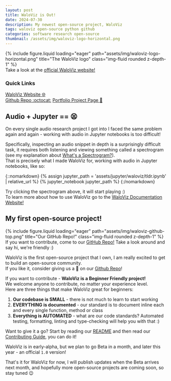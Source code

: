 ```yaml
---
layout: post
title: WaloViz is Out!
date: 2024-07-30
description: My newest open-source project, WaloViz
tags: waloviz open-source python github
categories: software research open-source
thumbnail: /assets/img/waloviz-logo-horizontal.png
---
```


<div class="row">
    <div class="col-sm mt-3 mt-md-0">
        {% include figure.liquid loading="eager" path="assets/img/waloviz-logo-horizontal.png" title="The WaloViz logo" class="img-fluid rounded z-depth-1" %}
    </div>
</div>
<div class="caption">
    Take a look at the <a href="https://waloviz.com">official WaloViz website!</a>
</div>

### Quick Links

[WaloViz Website :globe_with_meridians:](https://waloviz.com)  
[Github Repo :octocat:](https://github.com/AlonKellner/waloviz/)
[Portfolio Project Page :bust_in_silhouette:](../projects/open-source_2024-07-25_waloviz)

## Audio + Jupyter == :tired_face:

On every single audio research project I got into I faced the same problem again and again - working with audio in Jupyter notebooks is too difficult!

Specifically, inspecting an audio snippet in depth is a surprisingly difficult task, it requires both listening and viewing something called a spectrogram (see my explanation about [What's a Spectrogram?](../projects/open-source_2024-07-25_waloviz/#whats-a-spectrogram)).  
That is precisely what I made WaloViz for, working with audio in Jupyter notebooks, like so:

{::nomarkdown}
{% assign jupyter_path = 'assets/jupyter/waloviz/tldr.ipynb' | relative_url %}
{% jupyter_notebook jupyter_path %}
{:/nomarkdown}

Try clicking the spectrogram above, it will start playing :)  
To learn more about how to use WaloViz go to the [WaloViz Documentation Website!](https://waloviz.com)

## My first open-source project!

<div class="row">
    <div class="col-sm mt-3 mt-md-0">
        {% include figure.liquid loading="eager" path="assets/img/waloviz-github-top.png" title="Our GitHub Repo!" class="img-fluid rounded z-depth-1" %}
    </div>
</div>
<div class="caption">
    If you want to contribute, come to our <a href="https://github.com/AlonKellner/waloviz/">GitHub Repo!</a> Take a look around and say hi, we're friendly :)
</div>

WaloViz is the first open-source project that I own, I am really excited to get to build an open-source community.  
If you like it, consider giving us a :star2: on our [Github Repo](https://github.com/AlonKellner/waloviz/)!

If you want to contribute - **WaloViz is a Beginner Friendly project!**  
We welcome anyone to contribute, no matter your experience level.  
Here are three things that make WaloViz great for beginners:

1. **Our codebase is SMALL** - there is not much to learn to start working
2. **EVERYTHING is documented** - our standard is to document inline each and every single function, method or class
3. **Everything is AUTOMATED** - what are our code standards? Automated testing, formatting, linting and type-checking will help you with that :)

Want to give it a go? Start by reading our [README](https://github.com/AlonKellner/waloviz/) and then read our [Contributing Guide](https://github.com/AlonKellner/waloviz/blob/main/CONTRIBUTING.md), you can do it!

WaloViz is in early-alpha, but we plan to go Beta in a month, and later this year - an official `1.0` version!

That's it for WaloViz for now, I will publish updates when the Beta arrives next month, and hopefully more open-source projects are coming soon, so stay tuned :wink:
